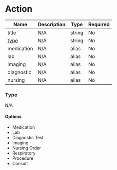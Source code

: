 # Action

| Name | Description | Type | Required |
| ---- | ----------- | ---- | -------- |
| title | N/A | string | No |
| [type](#type) | N/A | string | No |
| medication | N/A | alias | No |
| lab | N/A | alias | No |
| imaging | N/A | alias | No |
| diagnostic | N/A | alias | No |
| nursing | N/A | alias | No |
### Type

N/A

#### Options
- Medication
- Lab
- Diagnostic Test
- Imaging
- Nursing Order
- Respiratory
- Procedure
- Consult


